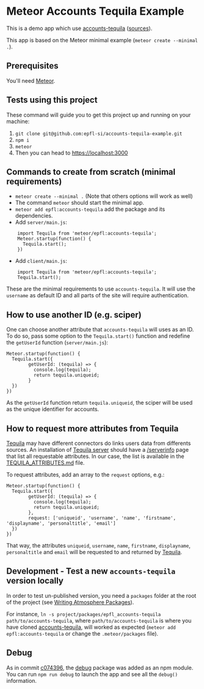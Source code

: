 # Meteor Accounts Tequila Example

This is a demo app which use [accounts-tequila](https://atmospherejs.com/epfl/accounts-tequila)
 ([sources](https://github.com/epfl-si/accounts-tequila)).

This app is based on the Meteor minimal example (`meteor create --minimal .`).


## Prerequisites

You'll need [Meteor](https://www.meteor.com/install).


## Tests using this project

These command will guide you to get this project up and running on your machine:
1. `git clone git@github.com:epfl-si/accounts-tequila-example.git`
1. `npm i`
1. `meteor`
1. Then you can head to [https://localhost:3000](https://localhost:3000)


## Commands to create from scratch (minimal requirements)

* `meteor create --minimal .` (Note that others options will work as well)
* The command `meteor` should start the minimal app.
* `meteor add epfl:accounts-tequila` add the package and its dependencies.
* Add `server/main.js`:
```
    import Tequila from 'meteor/epfl:accounts-tequila';
    Meteor.startup(function() {
      Tequila.start();
    })
 ```
* Add `client/main.js`:
```
    import Tequila from 'meteor/epfl:accounts-tequila';
    Tequila.start();
```

These are the minimal requirements to use `accounts-tequila`. It will use the
`username` as default ID and all parts of the site will require authentication.


## How to use another ID (e.g. sciper)

One can choose another attribute that `accounts-tequila` will uses as an ID. To
do so, pass some option to the `Tequila.start()` function and redefine the
`getUserId` function (`server/main.js`):

```
Meteor.startup(function() {
  Tequila.start({
        getUserId: (tequila) => {
          console.log(tequila);
          return tequila.uniqueid;
        }
  })
})
```

As the `getUserId` function return `tequila.uniqueid`, the sciper will be used
as the unique identifier for accounts.


## How to request more attributes from Tequila

[Tequila](https://tequila.epfl.ch) may have different connectors do links users
data from differents sources. An installation of [Tequila
server](https://tequila.epfl.ch/download/2.0/docs/install-server.pdf) should
have a [/serverinfo](https://tequila.epfl.ch/serverinfo) page that list all
requestable attributes. In our case, the list is available in the
[TEQUILA_ATTRIBUTES.md](TEQUILA_ATTRIBUTES.md) file.

To request attributes, add an array to the `request` options, e.g.:

```
Meteor.startup(function() {
  Tequila.start({
        getUserId: (tequila) => {
          console.log(tequila);
          return tequila.uniqueid;
        },
        request: ['uniqueid', 'username', 'name', 'firstname', 'displayname', 'personaltitle', 'email']
  })
})
```

That way, the attributes `uniqueid`, `username`, `name`, `firstname`,
`displayname`, `personaltitle` and `email` will be requested to and returned by
[Tequila](https://tequila.epfl.ch).


## Development - Test a new `accounts-tequila` version locally

In order to test un-published version, you need a `packages` folder at the root
of the project (see [Writing Atmosphere
Packages](https://guide.meteor.com/writing-atmosphere-packages.html#local-packages)).

For instance, `ln -s project/packages/epfl_accounts-tequila
path/to/accounts-tequila`, where `path/to/accounts-tequila` is where you have
cloned [accounts-tequila](https://github.com/epfl-si/accounts-tequila),
will worked as expected (`meteor add epfl:accounts-tequila` or change the
`.meteor/packages` file).


## Debug

As in commit
[c074396](https://github.com/epfl-si/accounts-tequila-example/commit/c074396d7da67b883604c4c17d40cff2c6326e2c),
the [debug](https://www.npmjs.com/package/debug) package was added as an npm
module. You can run `npm run debug` to launch the app and see all the `debug()`
information.
